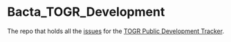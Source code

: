 # Bacta_TOGR_Development
The repo that holds all the [issues](https://github.com/Bacta-Network/Bacta_TOGR_Development/issues) for the [TOGR Public Development Tracker](https://github.com/orgs/Bacta-Network/projects/1).
